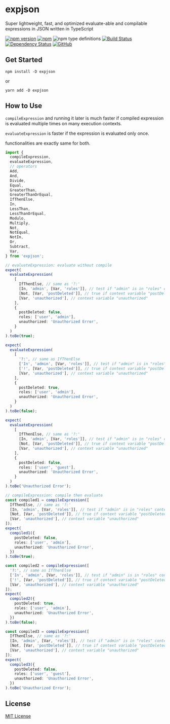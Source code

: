 # expjson
Super lightweight, fast, and optimized evaluate-able and compilable expressions in JSON written in TypeScript

[![npm version](https://badge.fury.io/js/expjson.svg)](https://badge.fury.io/js/expjson)
[![npm](https://img.shields.io/npm/dw/expjson.svg)](https://www.npmjs.com/package/expjson)
![npm type definitions](https://img.shields.io/npm/types/expjson.svg)
[![Build Status](https://travis-ci.org/joonhocho/expjson.svg?branch=master)](https://travis-ci.org/joonhocho/expjson)
[![Dependency Status](https://david-dm.org/joonhocho/expjson.svg)](https://david-dm.org/joonhocho/expjson)
[![GitHub](https://img.shields.io/github/license/joonhocho/expjson.svg)](https://github.com/joonhocho/expjson/blob/master/LICENSE)

## Get Started
```
npm install -D expjson
```
or
```
yarn add -D expjson
```

## How to Use
`compileExpression` and running it later is much faster if compiled expression is evaluated multiple times on many execution contexts.

`evaluateExpression` is faster if the expression is evaluated only once.

functionalities are exactly same for both.

```typescript
import {
  compileExpression,
  evaluateExpression,
  // operators
  Add,
  And,
  Divide,
  Equal,
  GreaterThan,
  GreaterThanOrEqual,
  IfThenElse,
  In,
  LessThan,
  LessThanOrEqual,
  Modulo,
  Multiply,
  Not,
  NotEqual,
  NotIn,
  Or,
  Subtract,
  Var,
} from 'expjson';

// evaluateExpression: evaluate without compile
expect(
  evaluateExpression(
    [
      IfThenElse, // same as '?:'
      [In, 'admin', [Var, 'roles']], // test if "admin" is in "roles" context variable
      [Not, [Var, 'postDeleted']], // true if context variable "postDeleted" is false
      [Var, 'unauthorized'], // context variable "unauthorized"
    ],
    {
      postDeleted: false,
      roles: ['user', 'admin'],
      unauthorized: 'Unauthorized Error',
    }
  )
).toBe(true);

expect(
  evaluateExpression(
    [
      '?:', // same as IfThenElse
      ['In', 'admin', [Var, 'roles']], // test if "admin" is in "roles" context variable
      ['!', [Var, 'postDeleted']], // true if context variable "postDeleted" is false
      [Var, 'unauthorized'], // context variable "unauthorized"
    ],
    {
      postDeleted: true,
      roles: ['user', 'admin'],
      unauthorized: 'Unauthorized Error',
    }
  )
).toBe(false);

expect(
  evaluateExpression(
    [
      IfThenElse, // same as '?:'
      [In, 'admin', [Var, 'roles']], // test if "admin" is in "roles" context variable
      [Not, [Var, 'postDeleted']], // true if context variable "postDeleted" is false
      [Var, 'unauthorized'], // context variable "unauthorized"
    ],
    {
      postDeleted: false,
      roles: ['user', 'guest'],
      unauthorized: 'Unauthorized Error',
    }
  )
).toBe('Unauthorized Error');

// compileExpression: compile then evaluate
const compiled1 = compileExpression([
  IfThenElse, // same as '?:'
  [In, 'admin', [Var, 'roles']], // test if "admin" is in "roles" context variable
  [Not, [Var, 'postDeleted']], // true if context variable "postDeleted" is false
  [Var, 'unauthorized'], // context variable "unauthorized"
]);
expect(
  compiled1({
    postDeleted: false,
    roles: ['user', 'admin'],
    unauthorized: 'Unauthorized Error',
  })
).toBe(true);

const compiled2 = compileExpression([
  '?:', // same as IfThenElse
  ['In', 'admin', [Var, 'roles']], // test if "admin" is in "roles" context variable
  ['!', [Var, 'postDeleted']], // true if context variable "postDeleted" is false
  [Var, 'unauthorized'], // context variable "unauthorized"
]);
expect(
  compiled2({
    postDeleted: true,
    roles: ['user', 'admin'],
    unauthorized: 'Unauthorized Error',
  })
).toBe(false);

const compiled3 = compileExpression([
  IfThenElse, // same as '?:'
  [In, 'admin', [Var, 'roles']], // test if "admin" is in "roles" context variable
  [Not, [Var, 'postDeleted']], // true if context variable "postDeleted" is false
  [Var, 'unauthorized'], // context variable "unauthorized"
]);
expect(
  compiled3({
    postDeleted: false,
    roles: ['user', 'guest'],
    unauthorized: 'Unauthorized Error',
  })
).toBe('Unauthorized Error');
```

## License
[MIT License](https://github.com/joonhocho/expjson/blob/master/LICENSE)
